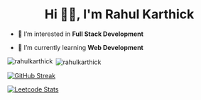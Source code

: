 <h1 align="center">Hi 👋🏽, I'm Rahul Karthick</h1>








- 👀 I’m interested in **Full Stack Development**
  
- 🌱 I’m currently learning **Web Development**




<p><img align="left" src="https://github-readme-stats.vercel.app/api/top-langs?username=rahulkarthickr&show_icons=true&locale=en&layout=compact&theme=nightowl" alt="rahulkarthick" /></p>

<p>&nbsp;<img align="center" src="https://github-readme-stats.vercel.app/api?username=rahulkarthickr&show_icons=true&locale=en&theme=nightowl" alt="rahulkarthick" /></p>

[![GitHub Streak](http://github-readme-streak-stats.herokuapp.com?user=rahulkarthickr&theme=nightowl&background=000000)](https://git.io/streak-stats)

[![Leetcode Stats](https://leetcard.jacoblin.cool/rahulkarthick?ext=contest&theme=dark)](https://leetcode.com/u/rahulkarthick)
